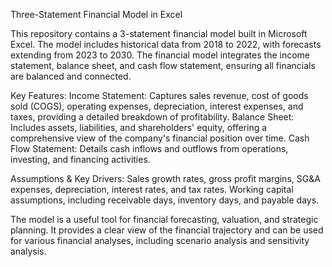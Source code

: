 Three-Statement Financial Model in Excel

This repository contains a 3-statement financial model built in Microsoft Excel. The model includes historical data from 2018 to 2022, with forecasts extending from 2023 to 2030. 
The financial model integrates the income statement, balance sheet, and cash flow statement, ensuring all financials are balanced and connected.

Key Features:
Income Statement: Captures sales revenue, cost of goods sold (COGS), operating expenses, depreciation, interest expenses, and taxes, providing a detailed breakdown of profitability.
Balance Sheet: Includes assets, liabilities, and shareholders' equity, offering a comprehensive view of the company's financial position over time.
Cash Flow Statement: Details cash inflows and outflows from operations, investing, and financing activities.

Assumptions & Key Drivers:
Sales growth rates, gross profit margins, SG&A expenses, depreciation, interest rates, and tax rates.
Working capital assumptions, including receivable days, inventory days, and payable days.

The model is a useful tool for financial forecasting, valuation, and strategic planning. It provides a clear view of the financial trajectory and can be used for various 
financial analyses, including scenario analysis and sensitivity analysis.
